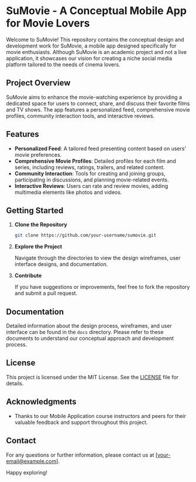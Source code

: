 # SuMovie - A Conceptual Mobile App for Movie Lovers

Welcome to SuMovie! This repository contains the conceptual design and development work for SuMovie, a mobile app designed specifically for movie enthusiasts. Although SuMovie is an academic project and not a live application, it showcases our vision for creating a niche social media platform tailored to the needs of cinema lovers.

## Project Overview

SuMovie aims to enhance the movie-watching experience by providing a dedicated space for users to connect, share, and discuss their favorite films and TV shows. The app features a personalized feed, comprehensive movie profiles, community interaction tools, and interactive reviews.

## Features

- **Personalized Feed**: A tailored feed presenting content based on users' movie preferences.
- **Comprehensive Movie Profiles**: Detailed profiles for each film and series, including reviews, ratings, trailers, and related content.
- **Community Interaction**: Tools for creating and joining groups, participating in discussions, and planning movie-related events.
- **Interactive Reviews**: Users can rate and review movies, adding multimedia elements like photos and videos.

## Getting Started

1. **Clone the Repository**

   ```bash
   git clone https://github.com/your-username/sumovie.git
   ```

2. **Explore the Project**

   Navigate through the directories to view the design wireframes, user interface designs, and documentation.

3. **Contribute**

   If you have suggestions or improvements, feel free to fork the repository and submit a pull request.

## Documentation

Detailed information about the design process, wireframes, and user interface can be found in the `docs` directory. Please refer to these documents to understand our conceptual approach and development process.

## License

This project is licensed under the MIT License. See the [LICENSE](LICENSE) file for details.

## Acknowledgments

- Thanks to our Mobile Application course instructors and peers for their valuable feedback and support throughout this project.

## Contact

For any questions or further information, please contact us at [your-email@example.com].

Happy exploring!
